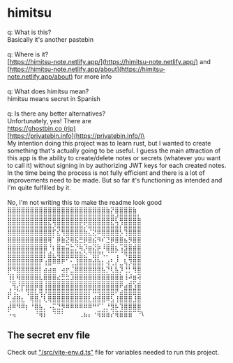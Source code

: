 # himitsu

q: What is this?\
Basically it's another pastebin\
\
q: Where is it?\
[https://himitsu-note.netlify.app/](https://himitsu-note.netlify.app/) and [https://himitsu-note.netlify.app/about](https://himitsu-note.netlify.app/about) for more info\
\
q: What does himitsu mean?\
himitsu means secret in Spanish\
\
q: Is there any better alternatives?\
Unfortunately, yes! There are\
[https://ghostbin.co (rip)](https://ghostbin.co)\
[https://privatebin.info](https://privatebin.info/)\
\
My intention doing this project was to learn rust, but I wanted to create something that's actually going to be useful. I guess the main attraction of this app is the ability to create/delete notes or secrets (whatever you want to call it) without signing in by authorizing JWT keys for each created notes. In the time being the process is not fully efficient and there is a lot of improvements need to be made. But so far it's functioning as intended and I'm quite fulfilled by it.\
\
No, I'm not writing this to make the readme look good\
⣿⣿⣿⣿⣿⣿⣿⣿⣿⣿⣿⣿⣿⣿⣿⣿⣿⣿⣿⣿⣿⣿⣷⡝⣿⣿⣿⣿⣷⠀\
⣿⣿⣿⣿⣿⣿⣿⣿⣿⣿⣿⣿⣿⣿⣿⣿⣿⣿⣿⣿⣿⣿⣿⣿⡞⣿⣿⣿⣿⣧\
⣿⣿⣿⣿⣿⣿⣿⣿⣿⣷⡹⣿⣿⣿⣿⣿⣯⡫⣿⣿⣿⣿⣿⣷⣽⡜⣿⣿⣿⣿\
⣿⣿⣿⣿⣿⣿⣿⣿⣿⣿⡏⣎⢻⣿⣿⣿⣿⣷⣌⣝⠿⣿⣿⣿⣿⡣⢹⣿⣿⣿\
⣿⣿⣿⣿⣿⣿⣿⣿⣿⢿⠁⡿⣷⣝⢿⣯⣛⡿⣿⣮⠻⠎⣙⡿⣿⣿⣦⡻⣿⣿\
⣿⣿⣿⣿⣿⣿⣿⣿⣿⠘⡆⣿⣶⣭⣓⡙⢷⡹⣶⣝⡷⠸⣿⣿⣆⢩⣻⣿⣾⣿\
⣿⣿⣿⣿⣿⣿⣿⣿⡇⣾⣆⢿⣿⣿⣿⣿⣷⣕⠙⣿⡟⠣⠌⠉⢡⠈⠻⣿⣿⣿\
⣿⣿⣿⣿⣿⣿⣿⡟⢰⣿⠿⠿⠟⠁⢂⣸⣿⣿⣿⣾⣷⡆⢴⢃⡜⣀⢧⡹⣿⣿\
⡿⠻⣿⣿⣿⣿⣿⡇⣴⣴⣶⠀⢴⡖⣈⣿⣿⣿⣿⣿⣿⣧⡙⢇⣧⡹⢘⡃⢻⣿\
⢹⡇⢿⣿⣿⣿⣿⣇⣿⣿⣿⣔⣛⣓⣹⣿⣿⣿⣿⣿⣿⣿⣿⣿⣿⣷⢸⠼⣶⢽\
⠈⢿⡸⡿⣿⣿⣿⣿⢸⣿⣿⣿⣿⣿⣿⣿⣿⣿⣿⣿⣿⣿⣿⣿⣿⡿⣠⣾⢫⣾\
⣼⢨⡓⠃⢻⣿⣇⢿⡸⣿⣿⣿⣿⣿⣿⣿⣿⣿⡏⠿⢿⣿⣿⣿⠟⣴⣿⣿⣿⣿\
⢃⣾⣿⣆⠀⢿⣿⡌⢇⢿⣿⣿⣿⣿⣿⣿⣿⣿⣇⣾⣿⣿⠿⣣⢸⣿⣿⣿⣸⣿\
⣼⠿⠻⠿⡆⠘⣿⣧⡀⠠⣍⣙⡻⠿⠿⠿⠿⠿⠿⠛⠋⢁⡘⣻⡧⢹⣿⣿⣿⣿\
⠡⢤⠀⠀⠀⠀⠘⢿⡇⠀⠙⠛⠃⠀⠀⠀⢀⣦⡄⠐⢿⣿⣷⡜⢿⣿⣿⣿⠉⠙\

## The secret env file

Check out ["/src/vite-env.d.ts"](./src/vite-env.d.ts) file for variables needed to run this project.
